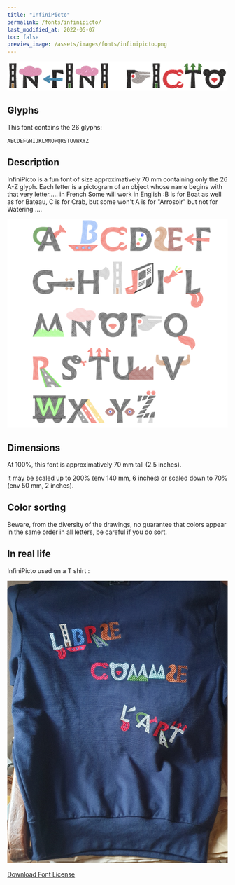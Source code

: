 ```yaml
---
title: "InfiniPicto"
permalink: /fonts/infinipicto/
last_modified_at: 2022-05-07
toc: false
preview_image: /assets/images/fonts/infinipicto.png
---
```

![InfiniPicto](/assets/images/fonts/infinipicto.png)
## Glyphs

This font contains the 26 glyphs: 

	ABCDEFGHIJKLMNOPQRSTUVWXYZ


## Description
InfiniPicto is a fun font of size approximatively 70 mm containing only the 26 A-Z glyph. Each letter is a pictogram of an object whose name begins with that very letter..... in French
Some will work in English :B is for Boat as well as for Bateau, C is for Crab, but some won't A is for "Arrosoir" but  not  for Watering ....

![Sample ](/assets/images/fonts/infinipicto2.png)

## Dimensions
At 100%, this font is approximatively  70 mm tall (2.5 inches).

it may be scaled up to 200% (env 140 mm, 6 inches) or scaled down to 70% (env 50 mm, 2 inches).

## Color sorting

Beware, from the diversity of the drawings, no guarantee that colors appear in the same order in all letters, be careful if you do sort.

## In real life

InfiniPicto used on a T shirt :

![InfiniPicto2](/assets/images/fonts/infinipicto2.jpg)



[Download Font License](https://github.com/inkstitch/inkstitch/tree/main/fonts/infinipicto/LICENSE)

